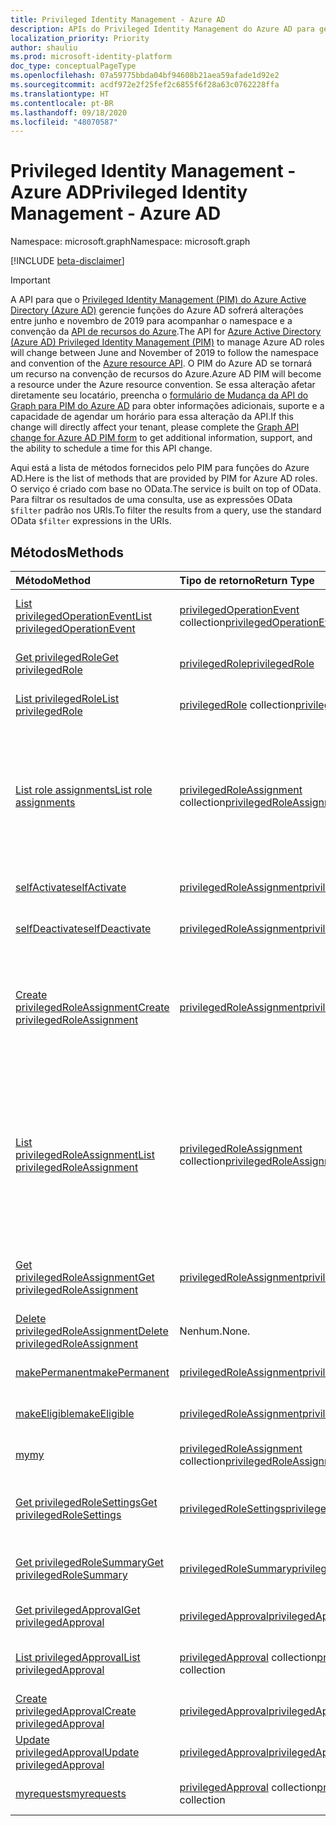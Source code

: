 ```yaml
---
title: Privileged Identity Management - Azure AD
description: APIs do Privileged Identity Management do Azure AD para gerenciar as funções do Azure Active Directory.
localization_priority: Priority
author: shauliu
ms.prod: microsoft-identity-platform
doc_type: conceptualPageType
ms.openlocfilehash: 07a59775bbda04bf94608b21aea59afade1d92e2
ms.sourcegitcommit: acdf972e2f25fef2c6855f6f28a63c0762228ffa
ms.translationtype: HT
ms.contentlocale: pt-BR
ms.lasthandoff: 09/18/2020
ms.locfileid: "48070587"
---
```

# <a name="privileged-identity-management---azure-ad"></a><span data-ttu-id="e88a9-103">Privileged Identity Management - Azure AD</span><span class="sxs-lookup"><span data-stu-id="e88a9-103">Privileged Identity Management - Azure AD</span></span>

<span data-ttu-id="e88a9-104">Namespace: microsoft.graph</span><span class="sxs-lookup"><span data-stu-id="e88a9-104">Namespace: microsoft.graph</span></span>

[!INCLUDE [beta-disclaimer](../../includes/beta-disclaimer.md)]

> [!IMPORTANT]
> <span data-ttu-id="e88a9-105">A API para que o [Privileged Identity Management (PIM) do Azure Active Directory (Azure AD)](https://docs.microsoft.com/azure/active-directory/privileged-identity-management/pim-configure) gerencie funções do Azure AD sofrerá alterações entre junho e novembro de 2019 para acompanhar o namespace e a convenção da [API de recursos do Azure](privilegedidentitymanagement-resources.md).</span><span class="sxs-lookup"><span data-stu-id="e88a9-105">The API for [Azure Active Directory (Azure AD) Privileged Identity Management (PIM)](https://docs.microsoft.com/azure/active-directory/privileged-identity-management/pim-configure) to manage Azure AD roles will change between June and November of 2019 to follow the namespace and convention of the [Azure resource API](privilegedidentitymanagement-resources.md).</span></span> <span data-ttu-id="e88a9-106">O PIM do Azure AD se tornará um recurso na convenção de recursos do Azure.</span><span class="sxs-lookup"><span data-stu-id="e88a9-106">Azure AD PIM will become a resource under the Azure resource convention.</span></span> <span data-ttu-id="e88a9-107">Se essa alteração afetar diretamente seu locatário, preencha o [formulário de Mudança da API do Graph para PIM do Azure AD](https://forms.office.com/Pages/ResponsePage.aspx?id=v4j5cvGGr0GRqy180BHbRzfBSoy7dT5DqNLWwotW3OFUNFFMRlRLSUtRNEdDWEZHN05LT09IWjkyTS4u) para obter informações adicionais, suporte e a capacidade de agendar um horário para essa alteração da API.</span><span class="sxs-lookup"><span data-stu-id="e88a9-107">If this change will directly affect your tenant, please complete the [Graph API change for Azure AD PIM form](https://forms.office.com/Pages/ResponsePage.aspx?id=v4j5cvGGr0GRqy180BHbRzfBSoy7dT5DqNLWwotW3OFUNFFMRlRLSUtRNEdDWEZHN05LT09IWjkyTS4u) to get additional information, support, and the ability to schedule a time for this API change.</span></span>

<span data-ttu-id="e88a9-108">Aqui está a lista de métodos fornecidos pelo PIM para funções do Azure AD.</span><span class="sxs-lookup"><span data-stu-id="e88a9-108">Here is the list of methods that are provided by PIM for Azure AD roles.</span></span> <span data-ttu-id="e88a9-109">O serviço é criado com base no OData.</span><span class="sxs-lookup"><span data-stu-id="e88a9-109">The service is built on top of OData.</span></span> <span data-ttu-id="e88a9-110">Para filtrar os resultados de uma consulta, use as expressões OData ``$filter`` padrão nos URIs.</span><span class="sxs-lookup"><span data-stu-id="e88a9-110">To filter the results from a query, use the standard OData ``$filter`` expressions in the URIs.</span></span>

## <a name="methods"></a><span data-ttu-id="e88a9-111">Métodos</span><span class="sxs-lookup"><span data-stu-id="e88a9-111">Methods</span></span>

| <span data-ttu-id="e88a9-112">Método</span><span class="sxs-lookup"><span data-stu-id="e88a9-112">Method</span></span> | <span data-ttu-id="e88a9-113">Tipo de retorno</span><span class="sxs-lookup"><span data-stu-id="e88a9-113">Return Type</span></span> | <span data-ttu-id="e88a9-114">Descrição</span><span class="sxs-lookup"><span data-stu-id="e88a9-114">Description</span></span> |
|:---------------|:--------|:----------|
|[<span data-ttu-id="e88a9-115">List privilegedOperationEvent</span><span class="sxs-lookup"><span data-stu-id="e88a9-115">List privilegedOperationEvent</span></span>](../api/privilegedoperationevent-list.md) | <span data-ttu-id="e88a9-116">[privilegedOperationEvent](privilegedoperationevent.md) collection</span><span class="sxs-lookup"><span data-stu-id="e88a9-116">[privilegedOperationEvent](privilegedoperationevent.md) collection</span></span> |<span data-ttu-id="e88a9-117">Obtenha a coleção de objeto privilegedOperationEvent.</span><span class="sxs-lookup"><span data-stu-id="e88a9-117">Get privilegedOperationEvent object collection.</span></span> |
|[<span data-ttu-id="e88a9-118">Get privilegedRole</span><span class="sxs-lookup"><span data-stu-id="e88a9-118">Get privilegedRole</span></span>](../api/privilegedrole-get.md) |[<span data-ttu-id="e88a9-119">privilegedRole</span><span class="sxs-lookup"><span data-stu-id="e88a9-119">privilegedRole</span></span>](privilegedrole.md)| <span data-ttu-id="e88a9-120">Recupere um objeto privilegedRole.</span><span class="sxs-lookup"><span data-stu-id="e88a9-120">Get a privilegedRole object.</span></span>|
|[<span data-ttu-id="e88a9-121">List privilegedRole</span><span class="sxs-lookup"><span data-stu-id="e88a9-121">List privilegedRole</span></span>](../api/privilegedrole-list.md) | <span data-ttu-id="e88a9-122">[privilegedRole](privilegedrole.md) collection</span><span class="sxs-lookup"><span data-stu-id="e88a9-122">[privilegedRole](privilegedrole.md) collection</span></span> |<span data-ttu-id="e88a9-123">Obtenha coleção de objeto privilegedRole.</span><span class="sxs-lookup"><span data-stu-id="e88a9-123">Get privilegedRole object collection.</span></span> |
|[<span data-ttu-id="e88a9-124">List role assignments</span><span class="sxs-lookup"><span data-stu-id="e88a9-124">List role assignments</span></span>](../api/privilegedrole-list-assignments.md) | <span data-ttu-id="e88a9-125">[privilegedRoleAssignment](privilegedroleassignment.md) collection</span><span class="sxs-lookup"><span data-stu-id="e88a9-125">[privilegedRoleAssignment](privilegedroleassignment.md) collection</span></span> |<span data-ttu-id="e88a9-126">Obtenha a coleção privilegedRoleAssignment para a função em particular.</span><span class="sxs-lookup"><span data-stu-id="e88a9-126">Get privilegedRoleAssignment collection for the particular role.</span></span> <span data-ttu-id="e88a9-127">Cada privilegedRoleAssignment representa uma atribuição de função a um usuário.</span><span class="sxs-lookup"><span data-stu-id="e88a9-127">Each privilegedRoleAssignment represents a role assignment to a user.</span></span>|
|[<span data-ttu-id="e88a9-128">selfActivate</span><span class="sxs-lookup"><span data-stu-id="e88a9-128">selfActivate</span></span>](../api/privilegedrole-selfactivate.md) | [<span data-ttu-id="e88a9-129">privilegedRoleAssignment</span><span class="sxs-lookup"><span data-stu-id="e88a9-129">privilegedRoleAssignment</span></span>](privilegedroleassignment.md) |<span data-ttu-id="e88a9-130">Ative a função que é atribuída ao solicitante.</span><span class="sxs-lookup"><span data-stu-id="e88a9-130">Activate the role that is assigned to the requestor.</span></span>|
|[<span data-ttu-id="e88a9-131">selfDeactivate</span><span class="sxs-lookup"><span data-stu-id="e88a9-131">selfDeactivate</span></span>](../api/privilegedrole-selfdeactivate.md) | [<span data-ttu-id="e88a9-132">privilegedRoleAssignment</span><span class="sxs-lookup"><span data-stu-id="e88a9-132">privilegedRoleAssignment</span></span>](privilegedroleassignment.md) |<span data-ttu-id="e88a9-133">Desative a função que é atribuída ao solicitante.</span><span class="sxs-lookup"><span data-stu-id="e88a9-133">Deactivate the role that is assigned to the requestor.</span></span>|
|[<span data-ttu-id="e88a9-134">Create privilegedRoleAssignment</span><span class="sxs-lookup"><span data-stu-id="e88a9-134">Create privilegedRoleAssignment</span></span>](../api/privilegedroleassignment-post-privilegedroleassignments.md) |[<span data-ttu-id="e88a9-135">privilegedRoleAssignment</span><span class="sxs-lookup"><span data-stu-id="e88a9-135">privilegedRoleAssignment</span></span>](privilegedroleassignment.md)| <span data-ttu-id="e88a9-136">Crie uma nova privilegedRoleAssignment (atribuição de função) postando-a na coleção privilegedRoleAssignments.</span><span class="sxs-lookup"><span data-stu-id="e88a9-136">Create a new privilegedRoleAssignment (role assignment) by posting to the privilegedRoleAssignments collection.</span></span>|
|[<span data-ttu-id="e88a9-137">List privilegedRoleAssignment</span><span class="sxs-lookup"><span data-stu-id="e88a9-137">List privilegedRoleAssignment</span></span>](../api/privilegedroleassignment-list.md) | <span data-ttu-id="e88a9-138">[privilegedRoleAssignment](privilegedroleassignment.md) collection</span><span class="sxs-lookup"><span data-stu-id="e88a9-138">[privilegedRoleAssignment](privilegedroleassignment.md) collection</span></span> |<span data-ttu-id="e88a9-139">Obtenha a coleção de objeto privilegedRoleAssignment.</span><span class="sxs-lookup"><span data-stu-id="e88a9-139">Get privilegedRoleAssignment object collection.</span></span> <span data-ttu-id="e88a9-140">A coleção contém todas as atribuições de função da organização.</span><span class="sxs-lookup"><span data-stu-id="e88a9-140">The collection contains all role assignments for the organization.</span></span> <span data-ttu-id="e88a9-141">Cada privilegedRoleAssignment representa uma atribuição de função a um usuário.</span><span class="sxs-lookup"><span data-stu-id="e88a9-141">Each privilegedRoleAssignment represents a role assignment to a user.</span></span> |
|[<span data-ttu-id="e88a9-142">Get privilegedRoleAssignment</span><span class="sxs-lookup"><span data-stu-id="e88a9-142">Get privilegedRoleAssignment</span></span>](../api/privilegedroleassignment-get.md) | [<span data-ttu-id="e88a9-143">privilegedRoleAssignment</span><span class="sxs-lookup"><span data-stu-id="e88a9-143">privilegedRoleAssignment</span></span>](privilegedroleassignment.md)|<span data-ttu-id="e88a9-144">Obtenha o objeto privilegedRoleAssignment com a id da tarefa especificada.</span><span class="sxs-lookup"><span data-stu-id="e88a9-144">Get privilegedRoleAssignment object with the specified assignment id.</span></span> |
|[<span data-ttu-id="e88a9-145">Delete privilegedRoleAssignment</span><span class="sxs-lookup"><span data-stu-id="e88a9-145">Delete privilegedRoleAssignment</span></span>](../api/privilegedroleassignment-delete.md) | <span data-ttu-id="e88a9-146">Nenhum.</span><span class="sxs-lookup"><span data-stu-id="e88a9-146">None.</span></span> |<span data-ttu-id="e88a9-147">Exclua um objeto privilegedRoleAssignment.</span><span class="sxs-lookup"><span data-stu-id="e88a9-147">Delete privilegedRoleAssignment object.</span></span> |
|[<span data-ttu-id="e88a9-148">makePermanent</span><span class="sxs-lookup"><span data-stu-id="e88a9-148">makePermanent</span></span>](../api/privilegedroleassignment-makepermanent.md) | [<span data-ttu-id="e88a9-149">privilegedRoleAssignment</span><span class="sxs-lookup"><span data-stu-id="e88a9-149">privilegedRoleAssignment</span></span>](privilegedroleassignment.md) |<span data-ttu-id="e88a9-150">Torne a atribuição de função como permanente.</span><span class="sxs-lookup"><span data-stu-id="e88a9-150">Make the role assignment as permanent.</span></span> |
|[<span data-ttu-id="e88a9-151">makeEligible</span><span class="sxs-lookup"><span data-stu-id="e88a9-151">makeEligible</span></span>](../api/privilegedroleassignment-makeeligible.md) | [<span data-ttu-id="e88a9-152">privilegedRoleAssignment</span><span class="sxs-lookup"><span data-stu-id="e88a9-152">privilegedRoleAssignment</span></span>](privilegedroleassignment.md) |<span data-ttu-id="e88a9-153">Tornar a atribuição de função como qualificada.</span><span class="sxs-lookup"><span data-stu-id="e88a9-153">Make the role assignment as eligible.</span></span> |
|[<span data-ttu-id="e88a9-154">my</span><span class="sxs-lookup"><span data-stu-id="e88a9-154">my</span></span>](../api/privilegedroleassignment-my.md) | <span data-ttu-id="e88a9-155">[privilegedRoleAssignment](privilegedroleassignment.md) collection</span><span class="sxs-lookup"><span data-stu-id="e88a9-155">[privilegedRoleAssignment](privilegedroleassignment.md) collection</span></span>|<span data-ttu-id="e88a9-156">Obtenha as atribuições de função do solicitante.</span><span class="sxs-lookup"><span data-stu-id="e88a9-156">Get the requestor's role assignments.</span></span> |
|[<span data-ttu-id="e88a9-157">Get privilegedRoleSettings</span><span class="sxs-lookup"><span data-stu-id="e88a9-157">Get privilegedRoleSettings</span></span>](../api/privilegedrolesettings-get.md) | [<span data-ttu-id="e88a9-158">privilegedRoleSettings</span><span class="sxs-lookup"><span data-stu-id="e88a9-158">privilegedRoleSettings</span></span>](../resources/privilegedrolesettings.md)|<span data-ttu-id="e88a9-159">Recupere as propriedades do objeto privilegedRoleSettings.</span><span class="sxs-lookup"><span data-stu-id="e88a9-159">Retrieve the properties of privilegedRoleSettings object.</span></span> |
|[<span data-ttu-id="e88a9-160">Get privilegedRoleSummary</span><span class="sxs-lookup"><span data-stu-id="e88a9-160">Get privilegedRoleSummary</span></span>](../api/privilegedrolesummary-get.md) | [<span data-ttu-id="e88a9-161">privilegedRoleSummary</span><span class="sxs-lookup"><span data-stu-id="e88a9-161">privilegedRoleSummary</span></span>](../resources/privilegedrolesummary.md)|<span data-ttu-id="e88a9-162">Recupere o objeto privilegedRoleSummary.</span><span class="sxs-lookup"><span data-stu-id="e88a9-162">Retrieve the privilegedRoleSummary object.</span></span> |
|[<span data-ttu-id="e88a9-163">Get privilegedApproval</span><span class="sxs-lookup"><span data-stu-id="e88a9-163">Get privilegedApproval</span></span>](../api/privilegedapproval-get.md) |[<span data-ttu-id="e88a9-164">privilegedApproval</span><span class="sxs-lookup"><span data-stu-id="e88a9-164">privilegedApproval</span></span>](privilegedapproval.md)| <span data-ttu-id="e88a9-165">Obtenha um objeto privilegedApproval.</span><span class="sxs-lookup"><span data-stu-id="e88a9-165">Get a privilegedApproval object.</span></span>|
|[<span data-ttu-id="e88a9-166">List privilegedApproval</span><span class="sxs-lookup"><span data-stu-id="e88a9-166">List privilegedApproval</span></span>](../api/privilegedapproval-list.md) | <span data-ttu-id="e88a9-167">[privilegedApproval](privilegedapproval.md) collection</span><span class="sxs-lookup"><span data-stu-id="e88a9-167">[privilegedApproval](privilegedapproval.md) collection</span></span> |<span data-ttu-id="e88a9-168">Obtenha uma coleção de objeto privilegedApproval.</span><span class="sxs-lookup"><span data-stu-id="e88a9-168">Get privilegedApproval object collection.</span></span> |
|[<span data-ttu-id="e88a9-169">Create privilegedApproval</span><span class="sxs-lookup"><span data-stu-id="e88a9-169">Create privilegedApproval</span></span>](../api/privilegedapproval-post-privilegedapproval.md) | [<span data-ttu-id="e88a9-170">privilegedApproval</span><span class="sxs-lookup"><span data-stu-id="e88a9-170">privilegedApproval</span></span>](privilegedapproval.md)    |<span data-ttu-id="e88a9-171">Crie um objeto privilegedApproval.</span><span class="sxs-lookup"><span data-stu-id="e88a9-171">Create privilegedApproval object.</span></span> |
|[<span data-ttu-id="e88a9-172">Update privilegedApproval</span><span class="sxs-lookup"><span data-stu-id="e88a9-172">Update privilegedApproval</span></span>](../api/privilegedapproval-update.md) | [<span data-ttu-id="e88a9-173">privilegedApproval</span><span class="sxs-lookup"><span data-stu-id="e88a9-173">privilegedApproval</span></span>](privilegedapproval.md) |<span data-ttu-id="e88a9-174">Atualize um objeto privilegedApproval.</span><span class="sxs-lookup"><span data-stu-id="e88a9-174">Update privilegedApproval object.</span></span> |
|[<span data-ttu-id="e88a9-175">myrequests</span><span class="sxs-lookup"><span data-stu-id="e88a9-175">myrequests</span></span>](../api/privilegedapproval-myrequests.md) | <span data-ttu-id="e88a9-176">[privilegedApproval](privilegedapproval.md) collection</span><span class="sxs-lookup"><span data-stu-id="e88a9-176">[privilegedApproval](privilegedapproval.md) collection</span></span>|<span data-ttu-id="e88a9-177">Receba solicitações de aprovação do solicitante.</span><span class="sxs-lookup"><span data-stu-id="e88a9-177">Get the requestor's approval requests.</span></span> |

<!-- uuid: 8fcb5dbc-d5aa-4681-8e31-b001d5168d79
2015-10-25 14:57:30 UTC -->
<!--
{
  "type": "#page.annotation",
  "description": "Service root",
  "keywords": "",
  "section": "documentation",
  "tocPath": "",
  "suppressions": []
}
-->


